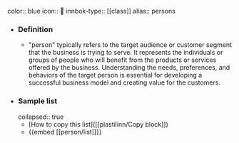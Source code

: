 color:: blue
icon:: 👤
innbok-type:: [[class]]
alias:: persons

- ### Definition 
  - "person" typically refers to the target audience or customer segment that the business is trying to serve. It represents the individuals or groups of people who will benefit from the products or services offered by the business. Understanding the needs, preferences, and behaviors of the target person is essential for developing a successful business model and creating value for the customers.
- ### Sample list
  collapsed:: true
  - [How to copy this list]([[plastilinn/Copy block]])
  - {{embed [[person/list]]}}



